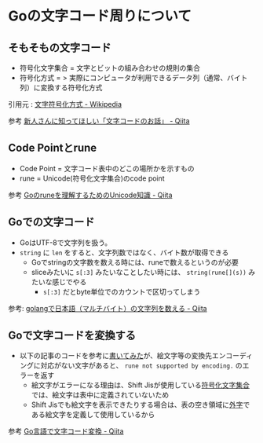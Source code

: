 # Goの文字コード周りについて

## そもそもの文字コード

- 符号化文字集合 = 文字とビットの組み合わせの規則の集合
- 符号化方式 = > 実際にコンピュータが利用できるデータ列（通常、バイト列）に変換する符号化方式

引用元 : [文字符号化方式 - Wikipedia](https://ja.wikipedia.org/wiki/%E6%96%87%E5%AD%97%E7%AC%A6%E5%8F%B7%E5%8C%96%E6%96%B9%E5%BC%8F)

参考 
[新人さんに知ってほしい「文字コードのお話」 - Qiita](https://qiita.com/yuji38kwmt/items/b3a7820b4d3b544da4ff)

## Code Pointとrune

- Code Point = 文字コード表中のどこの場所かを示すもの
- rune = Unicode(符号化文字集合)のcode point

参考
[Goのruneを理解するためのUnicode知識 - Qiita](https://qiita.com/seihmd/items/4a878e7fa340d7963fee)

## Goでの文字コード

- GoはUTF-8で文字列を扱う。
- `string` に `len` をすると、文字列数ではなく、バイト数が取得できる
    - Goでstringの文字数を数える時には、runeで数えるというのが必要
    - sliceみたいに `s[:3]` みたいなことしたい時には、 `string(rune[](s))` みたいな感じでやる
        - `s[:3]` だとbyte単位でのカウントで区切ってしまう

参考: [golangで日本語（マルチバイト）の文字列を数える - Qiita](https://qiita.com/reiki4040/items/b82bf5056ee747dcf713)

## Goで文字コードを変換する

- 以下の記事のコードを参考に[書いてみた](https://play.golang.org/p/O0Cb-usczQx)が、絵文字等の変換先エンコーディングに対応がない文字があると、 `rune not supported by encoding.` のエラーを返す
    - 絵文字がエラーになる理由は、Shift Jisが使用している[符号化文字集合](https://ja.wikipedia.org/wiki/JIS_X_0208)では、絵文字は表中に定義されていないため
    - Shift Jisでも絵文字を表示できたりする場合は、表の空き領域に[外字](https://ja.wikipedia.org/wiki/%E5%A4%96%E5%AD%97)である絵文字を定義して使用しているから

参考
[Go言語で文字コード変換 - Qiita](https://qiita.com/uchiko/items/1810ddacd23fd4d3c934)
